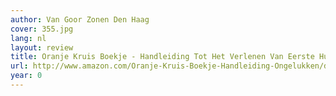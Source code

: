 ```yaml
---
author: Van Goor Zonen Den Haag
cover: 355.jpg
lang: nl
layout: review
title: Oranje Kruis Boekje - Handleiding Tot Het Verlenen Van Eerste Hulp Bij Ongelukken
url: http://www.amazon.com/Oranje-Kruis-Boekje-Handleiding-Ongelukken/dp/B0016A3QYK?SubscriptionId=0VMG0VFGBMRWVRA58R02&tag=ldvd-20&linkCode=xm2&camp=2025&creative=165953&creativeASIN=B0016A3QYK
year: 0
---
```

